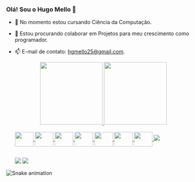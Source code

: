 ### Olá! Sou o Hugo Mello 👋

- 🌱 No momento estou cursando Ciência da Computação.
- 👯 Estou procurando colaborar em Projetos para meu crescimento como programador. 
- 📫 E-mail de contato: hgmello25@gmail.com.

  <div align="center">
    <a href="https://github.com/hugohvm25">
    <img loading="lazy" height="170em" src="https://github-readme-stats.vercel.app/api?username=hugohvm25&show_icons=true&theme=dracula&include_all_commits=true&count_private=true"/>
    <img loading="lazy" height="170em" src="https://github-readme-stats.vercel.app/api/top-langs/?username=hugohvm25&layout=compact&langs_count=7&theme=dracula"/>
  </div>

  
  
  <div style="display: inline_block"><br>    
    <img align="center" height="40" width="50" src="https://cdn.jsdelivr.net/gh/devicons/devicon@latest/icons/python/python-original.svg" />    
    <img align="center" height="40" width="50" src="https://cdn.jsdelivr.net/gh/devicons/devicon@latest/icons/go/go-original-wordmark.svg" />
    <img align="center" height="40" width="50" src="https://cdn.jsdelivr.net/gh/devicons/devicon@latest/icons/mysql/mysql-original-wordmark.svg" />
    <img align="center" height="40" width="50" src="https://cdn.jsdelivr.net/gh/devicons/devicon@latest/icons/postgresql/postgresql-plain.svg" /> 
    <img align="center" height="40" width="50" src="https://cdn.jsdelivr.net/gh/devicons/devicon@latest/icons/git/git-plain.svg" />
    <img align="center" height="40" width="50" src="https://cdn.jsdelivr.net/gh/devicons/devicon@latest/icons/vscode/vscode-original.svg" /> 
    <img align="center" height="40" width="50" src="https://cdn.jsdelivr.net/gh/devicons/devicon@latest/icons/bootstrap/bootstrap-original.svg" />       
    <img src="https://cdn.jsdelivr.net/gh/devicons/devicon@latest/icons/docker/docker-original.svg" />
            
  </div>

  ##
  <div>  
  
    <a href = "mailto:hgmello25@gmail.com"><img src="https://img.shields.io/badge/-Gmail-%23333?style=for-the-badge&logo=gmail&logoColor=white" target="_blank"></a>
    <a href="https://www.linkedin.com/in/hugo-verissimo-de-mello/" target="_blank"><img src="https://img.shields.io/badge/-LinkedIn-%230077B5?style=for-the-badge&logo=linkedin&logoColor=white" target="_blank"></a> 
 
  </div>


![Snake animation](https://github.com/hugohvm25/hugohvm25/blob/output/github-contribution-grid-snake.svg)
  


 
